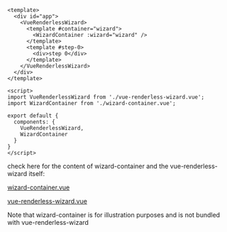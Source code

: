 
```vue
<template>
  <div id="app">
    <VueRenderlessWizard>
      <template #container="wizard">
        <WizardContainer :wizard="wizard" />
      </template>
      <template #step-0>
        <div>step 0</div>
      </template>
    </VueRenderlessWizard>
  </div>
</template>

<script>
import VueRenderlessWizard from './vue-renderless-wizard.vue';
import WizardContainer from './wizard-container.vue';

export default {
  components: {
    VueRenderlessWizard,
    WizardContainer
  }
}
</script>
```

check here for the content of wizard-container and the vue-renderless-wizard itself:

[wizard-container.vue](https://github.com/jd1378/vue-renderless-wizard/blob/main/src/wizard-container.vue)

[vue-renderless-wizard.vue](https://github.com/jd1378/vue-renderless-wizard/blob/main/src/vue-renderless-wizard.vue)

Note that wizard-container is for illustration purposes and is not bundled with vue-renderless-wizard